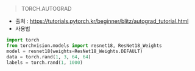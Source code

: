 

>TORCH.AUTOGRAD
- 출처 : https://tutorials.pytorch.kr/beginner/blitz/autograd_tutorial.html
- 사용법
```py
import torch
from torchvision.models import resnet18, ResNet18_Weights
model = resnet18(weights=ResNet18_Weights.DEFAULT)
data = torch.rand(1, 3, 64, 64)
labels = torch.rand(1, 1000)
```